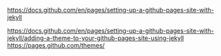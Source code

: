 https://docs.github.com/en/pages/setting-up-a-github-pages-site-with-jekyll

https://docs.github.com/en/pages/setting-up-a-github-pages-site-with-jekyll/adding-a-theme-to-your-github-pages-site-using-jekyll
https://pages.github.com/themes/